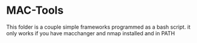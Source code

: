 # MAC-Tools
This folder is a couple simple frameworks programmed as a bash script. it only works if you have macchanger and nmap installed and in PATH
